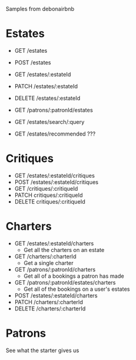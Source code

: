 Samples from debonairbnb



# Estates

 * GET /estates
 * POST /estates
 * GET /estates/:estateId
 * PATCH /estates/:estateId
 * DELETE /estates/:estateId
 * GET /patrons/:patronId/estates
 * GET /estates/search/:query
 
 * GET /estates/recommended ???

# Critiques
 
 * GET /estates/:estateId/critiques
 * POST /estates/:estateId/critiques
 * GET /critiques/:critiqueId
 * PATCH critiques/:critiqueId
 * DELETE critiques/:critiqueId

# Charters

 * GET /estates/:estateId/charters
   * Get all the charters on an estate
 * GET /charters/:charterId
   * Get a single charter
 * GET /patrons/:patronId/charters
   * Get all of a bookings a patron has made
 * GET /patrons/:patronId/estates/charters
   * Get all of the bookings on a user's estates
 * POST /estates/:estateId/charters
 * PATCH /charters/:charterId
 * DELETE /charters/:charterId

# Patrons

See what the starter gives us
